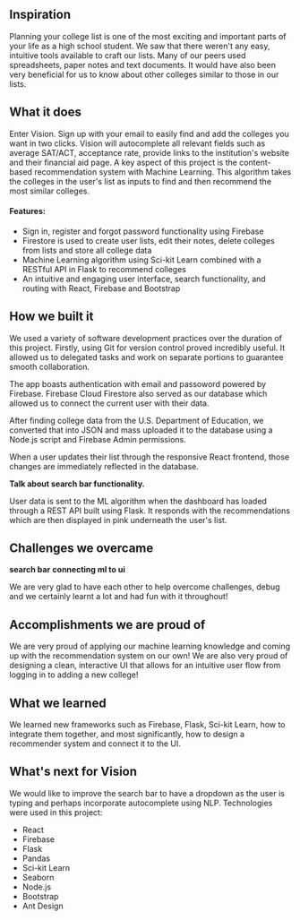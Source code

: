 ## Inspiration

Planning your college list is one of the most exciting and important parts of your life as a high school student. We saw that there weren't any easy, intuitive tools available to craft our lists. Many of our peers used spreadsheets, paper notes and text documents. It would have also been very beneficial for us to know about other colleges similar to those in our lists.

## What it does

Enter Vision. Sign up with your email to easily find and add the colleges you want in two clicks. Vision will autocomplete all relevant fields such as average SAT/ACT, acceptance rate, provide links to the institution's website and their financial aid page. A key aspect of this project is the content-based recommendation system with Machine Learning. This algorithm takes the colleges in the user's list as inputs to find and then recommend the most similar colleges.

#### Features:
 * Sign in, register and forgot password functionality using Firebase
 * Firestore is used to create user lists, edit their notes, delete colleges from lists and store all college data 
 * Machine Learning algorithm using Sci-kit Learn combined with a RESTful API in Flask to recommend colleges 
 * An intuitive and engaging user interface, search functionality, and routing with React, Firebase and Bootstrap

## How we built it 
We used a variety of software development practices over the duration of this project. Firstly, using Git for version control proved incredibly useful. It allowed us to delegated tasks and work on separate portions to guarantee smooth collaboration.

The app boasts authentication with email and passoword powered by Firebase. Firebase Cloud Firestore also served as our database which allowed us to connect the current user with their data. 

After finding college data from the U.S. Department of Education, we converted that into JSON and mass uploaded it to the database using a Node.js script and Firebase Admin permissions.

When a user updates their list through the responsive React frontend, those changes are immediately reflected in the database. 

<b>Talk about search bar functionality.</b>

User data is sent to the ML algorithm when the dashboard has loaded through a REST API built using Flask. It responds with the recommendations which are then displayed in pink underneath the user's list. 

## Challenges we overcame
<b>search bar</b>
<b>connecting ml to ui</b>

We are very glad to have each other to help overcome challenges, debug and we certainly learnt a lot and had fun with it throughout!


## Accomplishments we are proud of 
We are very proud of applying our machine learning knowledge and coming up with the recommendation system on our own! We are also very proud of designing a clean, interactive UI that allows for an intuitive user flow from logging in to adding a new college!

## What we learned
We learned new frameworks such as Firebase, Flask, Sci-kit Learn, how to integrate them together, and most significantly, how to design a recommender system and connect it to the UI.

## What's next for Vision
We would like to improve the search bar to have a dropdown as the user is typing and perhaps incorporate autocomplete using NLP.
Technologies were used in this project:
 - React
 - Firebase
 - Flask
 - Pandas
 - Sci-kit Learn
 - Seaborn
 - Node.js
 - Bootstrap
 - Ant Design